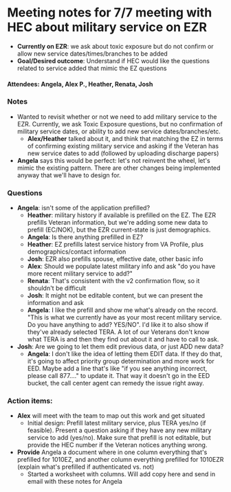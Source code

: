 # Meeting notes for 7/7 meeting with HEC about military service on EZR

- **Currently on EZR**: we ask about toxic exposure but do not confirm or allow new service dates/times/branches to be added
- **Goal/Desired outcome**: Understand if HEC would like the questions related to service added that mimic the EZ questions

#### Attendees: Angela, Alex P., Heather, Renata, Josh
### Notes
- Wanted to revisit whether or not we need to add military service to the EZR. Currently, we ask Toxic Exposure questions, but no confirmation of military service dates, or ability to add new service dates/branches/etc.
     - **Alex/Heather** talked about it, and think that matching the EZ in terms of confirming existing military service and asking if the Veteran has new service dates to add (followed by uploading discharge papers)
- **Angela** says this would be perfect: let's not reinvent the wheel, let's mimic the existing pattern. There are other changes being implemented anyway that we'll have to design for.
### Questions
- **Angela**: isn't some of the application prefilled?
     - **Heather**: military history if available is prefilled on the EZ. The EZR prefills Veteran information, but we're adding some new data to prefill (EC/NOK), but the EZR current-state is just demographics.
     - **Angela**: Is there anything prefilled in EZ?
     - **Heather**: EZ prefills latest service history from VA Profile, plus demographics/contact information
     - **Josh**: EZR also prefills spouse, effective date, other basic info
     - **Alex**: Should we populate latest military info and ask "do you have more recent military service to add?"
     - **Renata**: That's consistent with the v2 confirmation flow, so it shouldn't be difficult
     - **Josh**: It might not be editable content, but we can present the information and ask
     - **Angela**: I like the prefill and show me what's already on the record. "This is what we currently have as your most recent military service. Do you have anything to add? YES/NO". I'd like it to also show if they've already selected TERA. A lot of our Veterans don't know what TERA is and then they find out about it and have to call to ask.
- **Josh**: Are we going to let them edit previous data, or just ADD new data?
     - **Angela**: I don't like the idea of letting them EDIT data. If they do that, it's going to affect priority group determination and more work for EED. Maybe add a line that's like "if you see anything incorrect, please call 877...." to update it. That way it doesn't go in the EED bucket, the call center agent can remedy the issue right away.
### Action items:
- **Alex** will meet with the team to map out this work and get situated
     - Initial design: Prefill latest military service, plus TERA yes/no (if feasible). Present a question asking if they have any new military service to add (yes/no). Make sure that prefill is not editable, but provide the HEC number if the Veteran notices anything wrong.
- **Provide** Angela a document where in one column everything that's prefilled for 1010EZ, and another column everything prefilled for 1010EZR (explain what's prefilled if authenticated vs. not)
     - Started a worksheet with columns. Will add copy here and send in email with these notes for Angela
